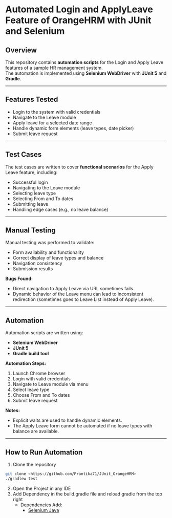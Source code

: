 # Automated Login and ApplyLeave Feature of OrangeHRM with JUnit and Selenium


## Overview
This repository contains **automation scripts** for the Login and Apply Leave features of a sample HR management system.  
The automation is implemented using **Selenium WebDriver** with **JUnit 5** and **Gradle**.

---

## Features Tested
- Login to the system with valid credentials
- Navigate to the Leave module
- Apply leave for a selected date range
- Handle dynamic form elements (leave types, date picker)
- Submit leave request

---

## Test Cases
The test cases are written to cover **functional scenarios** for the Apply Leave feature, including:
- Successful login
- Navigating to the Leave module
- Selecting leave type
- Selecting From and To dates
- Submitting leave
- Handling edge cases (e.g., no leave balance)

---

## Manual Testing
Manual testing was performed to validate:
- Form availability and functionality
- Correct display of leave types and balance
- Navigation consistency
- Submission results

**Bugs Found:**
- Direct navigation to Apply Leave via URL sometimes fails.
- Dynamic behavior of the Leave menu can lead to inconsistent redirection (sometimes goes to Leave List instead of Apply Leave).

---

## Automation
Automation scripts are written using:
- **Selenium WebDriver**
- **JUnit 5**
- **Gradle build tool**

**Automation Steps:**
1. Launch Chrome browser
2. Login with valid credentials
3. Navigate to Leave module via menu
4. Select leave type
5. Choose From and To dates
6. Submit leave request

**Notes:**
- Explicit waits are used to handle dynamic elements.
- The Apply Leave form cannot be automated if no leave types with balance are available.

---


## How to Run Automation
1. Clone the repository
```bash
git clone <https://github.com/Prantika71/JUnit_OrangeHRM>
./gradlew test
```
2. Open the Project in any IDE
3. Add Dependency in the build.gradle file and reload gradle from the top right
   - Dependencies Add:
     - [Selenium Java](https://mvnrepository.com/artifact/org.seleniumhq.selenium/selenium-java/4.35.0)
